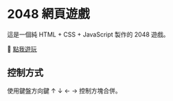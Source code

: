 # 2048 網頁遊戲

這是一個純 HTML + CSS + JavaScript 製作的 2048 遊戲。

🔗 [點我遊玩](https://mushi1024.github.io/2048-web-game/)

## 控制方式
使用鍵盤方向鍵 ↑ ↓ ← → 控制方塊合併。
